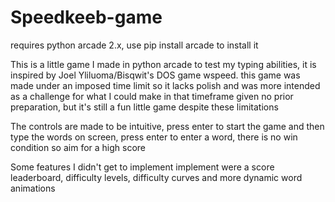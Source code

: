# Speedkeeb-game

requires python arcade 2.x, use pip install arcade to install it

This is a little game I made in python arcade to test my typing abilities, it is inspired by Joel Yliluoma/Bisqwit's DOS game wspeed. this game was made under an imposed time limit so it lacks polish and was more intended as a challenge for what I could make in that timeframe given no prior preparation, but it's still a fun little game despite these limitations

The controls are made to be intuitive, press enter to start the game and then type the words on screen, press enter to enter a word, there is no win condition so aim for a high score

Some features I didn't get to implement implement were a score leaderboard, difficulty levels, difficulty curves and more dynamic word animations
